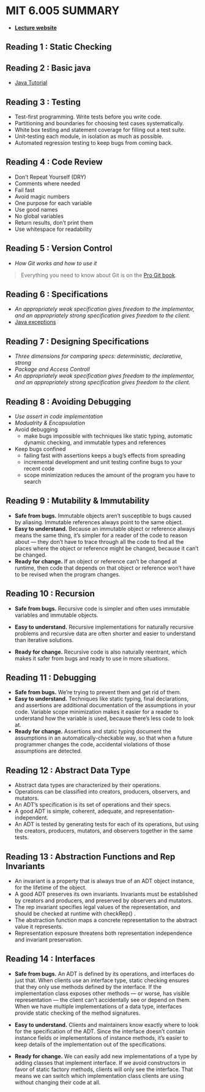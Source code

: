 # MIT 6.005 SUMMARY
- **[Lecture website](https://ocw.mit.edu/courses/6-005-software-construction-spring-2016/pages/readings/)**

## Reading 1 : Static Checking

## Reading 2 : Basic java
- [Java Tutorial](https://docs.oracle.com/javase/tutorial/java/javaOO/index.html)

## Reading 3 : Testing
- Test-first programming. Write tests before you write code.
- Partitioning and boundaries for choosing test cases systematically.
- White box testing and statement coverage for filling out a test suite.
- Unit-testing each module, in isolation as much as possible.
- Automated regression testing to keep bugs from coming back.

## Reading 4 : Code Review
- Don’t Repeat Yourself (DRY)
- Comments where needed
- Fail fast
- Avoid magic numbers
- One purpose for each variable
- Use good names
- No global variables
- Return results, don’t print them
- Use whitespace for readability

## Reading 5 : Version Control
- *How Git works and how to use it*
> Everything you need to know about Git is on the [Pro Git book](https://git-scm.com/book/zh/v2).

## Reading 6 : Specifications
- *An appropriately weak specification gives freedom to the implementor, and an appropriately strong specification gives freedom to the client.*
- [Java exceptions](https://docs.oracle.com/javase/tutorial/essential/exceptions/index.html)

## Reading 7 : Designing Specifications
- *Three dimensions for comparing specs: deterministic, declarative, strong*
- *Package and Access Controll*
- *An appropriately weak specification gives freedom to the implementor, and an appropriately strong specification gives freedom to the client.*

## Reading 8 : Avoiding Debugging
- *Use assert in code implementation*
- *Modualrity & Encapsulation*
- Avoid debugging
  - make bugs impossible with techniques like static typing, automatic dynamic checking, and immutable types and references
- Keep bugs confined
  - failing fast with assertions keeps a bug’s effects from spreading
  - incremental development and unit testing confine bugs to your recent code
  - scope minimization reduces the amount of the program you have to search

## Reading 9 : Mutability & Immutability
- **Safe from bugs.** Immutable objects aren’t susceptible to bugs caused by aliasing. Immutable references always point to the same object.
- **Easy to understand.** Because an immutable object or reference always means the same thing, it’s simpler for a reader of the code to reason about — they don’t have to trace through all the code to find all the places where the object or reference might be changed, because it can’t be changed.
- **Ready for change.** If an object or reference can’t be changed at runtime, then code that depends on that object or reference won’t have to be revised when the program changes.

## Reading 10 : Recursion
- **Safe from bugs.** Recursive code is simpler and often uses immutable variables and immutable objects.

- **Easy to understand.** Recursive implementations for naturally recursive problems and recursive data are often shorter and easier to understand than iterative solutions.

- **Ready for change.** Recursive code is also naturally reentrant, which makes it safer from bugs and ready to use in more situations.

## Reading 11 : Debugging
- **Safe from bugs.** We’re trying to prevent them and get rid of them.
- **Easy to understand.** Techniques like static typing, final declarations, and assertions are additional documentation of the assumptions in your code. Variable scope minimization makes it easier for a reader to understand how the variable is used, because there’s less code to look at.
- **Ready for change.** Assertions and static typing document the assumptions in an automatically-checkable way, so that when a future programmer changes the code, accidental violations of those assumptions are detected.

## Reading 12 : Abstract Data Type
- Abstract data types are characterized by their operations.
- Operations can be classified into creators, producers, observers, and mutators.
- An ADT’s specification is its set of operations and their specs.
- A good ADT is simple, coherent, adequate, and representation-independent.
- An ADT is tested by generating tests for each of its operations, but using the creators, producers, mutators, and observers together in the same tests.

## Reading 13 : Abstraction Functions and Rep Invariants
- An invariant is a property that is always true of an ADT object instance, for the lifetime of the object.
- A good ADT preserves its own invariants. Invariants must be established by creators and producers, and preserved by observers and mutators.
- The rep invariant specifies legal values of the representation, and should be checked at runtime with checkRep() .
- The abstraction function maps a concrete representation to the abstract value it represents.
- Representation exposure threatens both representation independence and invariant preservation.

## Reading 14 : Interfaces
- **Safe from bugs.** An ADT is defined by its operations, and interfaces do just that. When clients use an interface type, static checking ensures that they only use methods defined by the interface. If the implementation class exposes other methods — or worse, has visible representation — the client can’t accidentally see or depend on them. When we have multiple implementations of a data type, interfaces provide static checking of the method signatures.

- **Easy to understand.** Clients and maintainers know exactly where to look for the specification of the ADT. Since the interface doesn’t contain instance fields or implementations of instance methods, it’s easier to keep details of the implementation out of the specifications.

- **Ready for change.** We can easily add new implementations of a type by adding classes that implement interface. If we avoid constructors in favor of static factory methods, clients will only see the interface. That means we can switch which implementation class clients are using without changing their code at all.